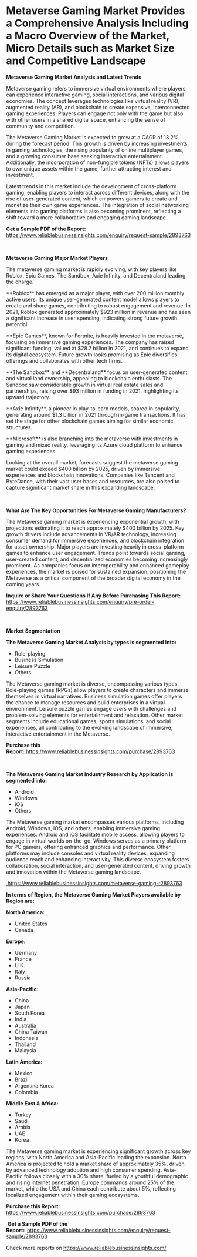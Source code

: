 <p><h1>Metaverse Gaming Market Provides a Comprehensive Analysis Including a Macro Overview of the Market, Micro Details such as Market Size and Competitive Landscape</h1></p><p><strong>Metaverse Gaming Market Analysis and Latest Trends</strong></p>
<p><p>Metaverse gaming refers to immersive virtual environments where players can experience interactive gaming, social interactions, and various digital economies. The concept leverages technologies like virtual reality (VR), augmented reality (AR), and blockchain to create expansive, interconnected gaming experiences. Players can engage not only with the game but also with other users in a shared digital space, enhancing the sense of community and competition.</p><p>The Metaverse Gaming Market is expected to grow at a CAGR of 13.2% during the forecast period. This growth is driven by increasing investments in gaming technologies, the rising popularity of online multiplayer games, and a growing consumer base seeking interactive entertainment. Additionally, the incorporation of non-fungible tokens (NFTs) allows players to own unique assets within the game, further attracting interest and investment.</p><p>Latest trends in this market include the development of cross-platform gaming, enabling players to interact across different devices, along with the rise of user-generated content, which empowers gamers to create and monetize their own game experiences. The integration of social networking elements into gaming platforms is also becoming prominent, reflecting a shift toward a more collaborative and engaging gaming landscape.</p></p>
<p><strong>Get a Sample PDF of the Report:&nbsp;</strong> <a href="https://www.reliablebusinessinsights.com/enquiry/request-sample/2893763?utm_campaign=2306&utm_medium=2&utm_source=Github&utm_content=ia&utm_term=15032025&utm_id=metaverse-gaming">https://www.reliablebusinessinsights.com/enquiry/request-sample/2893763</a></p>
<p>&nbsp;</p>
<p><strong>Metaverse Gaming Major Market Players</strong></p>
<p><p>The metaverse gaming market is rapidly evolving, with key players like Roblox, Epic Games, The Sandbox, Axie Infinity, and Decentraland leading the charge. </p><p>**Roblox** has emerged as a major player, with over 200 million monthly active users. Its unique user-generated content model allows players to create and share games, contributing to robust engagement and revenue. In 2021, Roblox generated approximately $923 million in revenue and has seen a significant increase in user spending, indicating strong future growth potential.</p><p>**Epic Games**, known for Fortnite, is heavily invested in the metaverse, focusing on immersive gaming experiences. The company has raised significant funding, valued at $28.7 billion in 2021, and continues to expand its digital ecosystem. Future growth looks promising as Epic diversifies offerings and collaborates with other tech firms.</p><p>**The Sandbox** and **Decentraland** focus on user-generated content and virtual land ownership, appealing to blockchain enthusiasts. The Sandbox saw considerable growth in virtual real estate sales and partnerships, raising over $93 million in funding in 2021, highlighting its upward trajectory.</p><p>**Axie Infinity**, a pioneer in play-to-earn models, soared in popularity, generating around $1.3 billion in 2021 through in-game transactions. It has set the stage for other blockchain games aiming for similar economic structures.</p><p>**Microsoft** is also branching into the metaverse with investments in gaming and mixed reality, leveraging its Azure cloud platform to enhance gaming experiences.</p><p>Looking at the overall market, forecasts suggest the metaverse gaming market could exceed $400 billion by 2025, driven by immersive experiences and blockchain innovations. Companies like Tencent and ByteDance, with their vast user bases and resources, are also poised to capture significant market share in this expanding landscape.</p></p>
<p>&nbsp;</p>
<p><strong>What Are The Key Opportunities For Metaverse Gaming Manufacturers?</strong></p>
<p><p>The Metaverse gaming market is experiencing exponential growth, with projections estimating it to reach approximately $400 billion by 2025. Key growth drivers include advancements in VR/AR technology, increasing consumer demand for immersive experiences, and blockchain integration for asset ownership. Major players are investing heavily in cross-platform games to enhance user engagement. Trends point towards social gaming, user-created content, and decentralized economies becoming increasingly prominent. As companies focus on interoperability and enhanced gameplay experiences, the market is poised for sustained expansion, positioning the Metaverse as a critical component of the broader digital economy in the coming years.</p></p>
<p><strong>Inquire or Share Your Questions If Any Before Purchasing This Report:</strong> <a href="https://www.reliablebusinessinsights.com/enquiry/pre-order-enquiry/2893763?utm_campaign=2306&utm_medium=2&utm_source=Github&utm_content=ia&utm_term=15032025&utm_id=metaverse-gaming">https://www.reliablebusinessinsights.com/enquiry/pre-order-enquiry/2893763</a></p>
<p>&nbsp;</p>
<p><strong>Market Segmentation</strong></p>
<p><strong>The Metaverse Gaming Market Analysis by types is segmented into:</strong></p>
<p><ul><li>Role-playing</li><li>Business Simulation</li><li>Leisure Puzzle</li><li>Others</li></ul></p>
<p><p>The Metaverse gaming market is diverse, encompassing various types. Role-playing games (RPGs) allow players to create characters and immerse themselves in virtual narratives. Business simulation games offer players the chance to manage resources and build enterprises in a virtual environment. Leisure puzzle games engage users with challenges and problem-solving elements for entertainment and relaxation. Other market segments include educational games, sports simulations, and social experiences, all contributing to the evolving landscape of immersive, interactive entertainment in the Metaverse.</p></p>
<p><strong>Purchase this Report:&nbsp;</strong><a href="https://www.reliablebusinessinsights.com/purchase/2893763?utm_campaign=2306&utm_medium=2&utm_source=Github&utm_content=ia&utm_term=15032025&utm_id=metaverse-gaming">https://www.reliablebusinessinsights.com/purchase/2893763</a></p>
<p>&nbsp;</p>
<p><strong>The Metaverse Gaming Market Industry Research by Application is segmented into:</strong></p>
<p><ul><li>Android</li><li>Windows</li><li>iOS</li><li>Others</li></ul></p>
<p><p>The Metaverse gaming market encompasses various platforms, including Android, Windows, iOS, and others, enabling immersive gaming experiences. Android and iOS facilitate mobile access, allowing players to engage in virtual worlds on-the-go. Windows serves as a primary platform for PC gamers, offering enhanced graphics and performance. Other platforms may include consoles and virtual reality devices, expanding audience reach and enhancing interactivity. This diverse ecosystem fosters collaboration, social interaction, and user-generated content, driving growth and innovation within the Metaverse gaming landscape.</p></p>
<p><a href="https://www.reliablebusinessinsights.com/metaverse-gaming-r2893763?utm_campaign=2306&utm_medium=2&utm_source=Github&utm_content=ia&utm_term=15032025&utm_id=metaverse-gaming">&nbsp;https://www.reliablebusinessinsights.com/metaverse-gaming-r2893763</a></p>
<p><strong>In terms of Region, the Metaverse Gaming Market Players available by Region are:</strong></p>
<p>
    <p> <strong> North America: </strong>
        <ul>
            <li>United States</li>
            <li>Canada</li>
        </ul>
        </p> 
    <p> <strong> Europe: </strong>
        <ul>
            <li>Germany</li>
            <li>France</li>
            <li>U.K.</li>
            <li>Italy</li>
            <li>Russia</li>
        </ul>
        </p> 
    <p> <strong> Asia-Pacific: </strong>
        <ul>
            <li>China</li>
            <li>Japan</li>
            <li>South Korea</li>
            <li>India</li>
            <li>Australia</li>
            <li>China Taiwan</li>
            <li>Indonesia</li>
            <li>Thailand</li>
            <li>Malaysia</li>
        </ul>
        </p> 
    <p> <strong> Latin America: </strong>
        <ul>
            <li>Mexico</li>
            <li>Brazil</li>
            <li>Argentina Korea</li>
            <li>Colombia</li>
        </ul>
        </p> 
    <p> <strong> Middle East & Africa: </strong>
        <ul>
            <li>Turkey</li>
            <li>Saudi</li>
            <li>Arabia</li>
            <li>UAE</li>
            <li>Korea</li>
        </ul>
    </p>
    </p>
<p><p>The Metaverse gaming market is experiencing significant growth across key regions, with North America and Asia-Pacific leading the expansion. North America is projected to hold a market share of approximately 35%, driven by advanced technology adoption and high consumer spending. Asia-Pacific follows closely with a 30% share, fueled by a youthful demographic and rising internet penetration. Europe commands around 25% of the market, while the USA and China each contribute about 5%, reflecting localized engagement within their gaming ecosystems.</p></p>
<p><strong>Purchase this Report: </strong><a href="https://www.reliablebusinessinsights.com/purchase/2893763?utm_campaign=2306&utm_medium=2&utm_source=Github&utm_content=ia&utm_term=15032025&utm_id=metaverse-gaming">https://www.reliablebusinessinsights.com/purchase/2893763</a></p>
<p>&nbsp;<strong>Get a Sample PDF of the Report:&nbsp;&nbsp;</strong><a href="https://www.reliablebusinessinsights.com/enquiry/request-sample/2893763?utm_campaign=2306&utm_medium=2&utm_source=Github&utm_content=ia&utm_term=15032025&utm_id=metaverse-gaming">https://www.reliablebusinessinsights.com/enquiry/request-sample/2893763</a></p>
<p><strong></strong></p>
<p>Check more reports on <a href="https://www.reliablebusinessinsights.com/?utm_campaign=2306&utm_medium=2&utm_source=Github&utm_content=ia&utm_term=15032025&utm_id=metaverse-gaming">https://www.reliablebusinessinsights.com/</a></p>